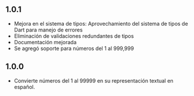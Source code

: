## 1.0.1

* Mejora en el sistema de tipos: Aprovechamiento del sistema de tipos de Dart para manejo de errores
* Eliminación de validaciones redundantes de tipos
* Documentación mejorada
* Se agregó soporte para números del 1 al 999,999

## 1.0.0

* Convierte números del 1 al 99999 en su representación textual en español.

